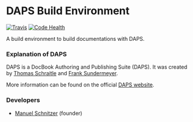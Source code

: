 # DAPS Build Environment
[![Travis](https://api.travis-ci.org/mschnitzer/dapsenv.svg)](https://api.travis-ci.org/mschnitzer/dapsenv.svg) [![Code Health](https://landscape.io/github/mschnitzer/daps-buildenv/master/landscape.svg?style=flat)](https://landscape.io/github/mschnitzer/daps-buildenv/master)

A build environment to build documentations with DAPS.

### Explanation of DAPS
DAPS is a DocBook Authoring and Publishing Suite (DAPS). It was created by [Thomas Schraitle](https://github.com/tomschr) and [Frank Sundermeyer](https://github.com/fsundermeyer).

More information can be found on the official [DAPS website](http://opensuse.github.io/daps/).

### Developers
* [Manuel Schnitzer](https://github.com/mschnitzer) (founder)

